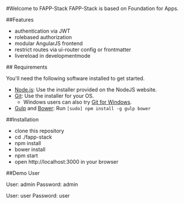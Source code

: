 #Welcome to FAPP-Stack
FAPP-Stack is based on Foundation for Apps.

##Features
<ul>
	<li>authentication via JWT</li>
	<li>rolebased authorization</li>
	<li>modular AngularJS frontend</li>
	<li>restrict routes via ui-router config or frontmatter</li>
	<li>livereload in developmentmode</li>
</ul>
## Requirements

You'll need the following software installed to get started.

  * [Node.js](http://nodejs.org): Use the installer provided on the NodeJS website.
  * [Git](http://git-scm.com/downloads): Use the installer for your OS.
    * Windows users can also try [Git for Windows](http://git-for-windows.github.io/).
  * [Gulp](http://gulpjs.com/) and [Bower](http://bower.io): Run `[sudo] npm install -g gulp bower`


##Installation
<ul>
	<li>clone this repository</li>
	<li>cd ./fapp-stack</li>
	<li>npm install</li>
	<li>bower install</li>
	<li>npm start</li>
	<li>open http://localhost:3000 in your browser</li>
</ul>


##Demo User

User: admin 
Password: admin

User: user
Password: user

